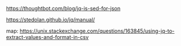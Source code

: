 https://thoughtbot.com/blog/jq-is-sed-for-json

https://stedolan.github.io/jq/manual/

map: https://unix.stackexchange.com/questions/163845/using-jq-to-extract-values-and-format-in-csv

